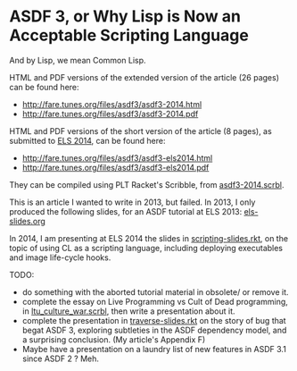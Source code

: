 ASDF 3, or Why Lisp is Now an Acceptable Scripting Language
===========================================================

And by Lisp, we mean Common Lisp.

HTML and PDF versions of the extended version of the article (26 pages)
can be found here:

  * http://fare.tunes.org/files/asdf3/asdf3-2014.html
  * http://fare.tunes.org/files/asdf3/asdf3-2014.pdf

HTML and PDF versions of the short version of the article (8 pages),
as submitted to [ELS 2014](http://www.european-lisp-symposium.org/),
can be found here:

  * http://fare.tunes.org/files/asdf3/asdf3-els2014.html
  * http://fare.tunes.org/files/asdf3/asdf3-els2014.pdf

They can be compiled using PLT Racket's Scribble, from
[asdf3-2014.scrbl](https://github.com/fare/asdf3-2013/blob/master/asdf3-2014.scrbl).

This is an article I wanted to write in 2013, but failed.
In 2013, I only produced the following slides, for an ASDF tutorial at ELS 2013:
[els-slides.org](https://github.com/fare/asdf3-2013/blob/master/els-slides.org)

In 2014, I am presenting at ELS 2014 the slides in
[scripting-slides.rkt](https://github.com/fare/asdf3-2013/blob/master/scripting-slides.rkt),
on the topic of using CL as a scripting language,
including deploying executables and image life-cycle hooks.

TODO:
 * do something with the aborted tutorial material in obsolete/ or remove it.
 * complete the essay on Live Programming vs Cult of Dead programming, in
   [ltu_culture_war.scrbl](https://github.com/fare/asdf3-2013/blob/master/ltu_culture_war.scrbl),
   then write a presentation about it.
 * complete the presentation in
   [traverse-slides.rkt](https://github.com/fare/asdf3-2013/blob/master/traverse-slides.rkt)
   on the story of bug that begat ASDF 3,
   exploring subtleties in the ASDF dependency model,
   and a surprising conclusion. (My article's Appendix F)
 * Maybe have a presentation on a laundry list of new features in ASDF 3.1 since ASDF 2 ? Meh.
